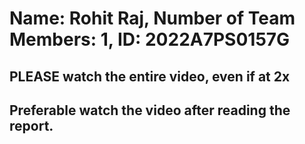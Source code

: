 # Name: Rohit Raj, Number of Team Members: 1, ID: 2022A7PS0157G

## PLEASE watch the entire video, even if at 2x
## Preferable watch the video after reading the report.
